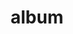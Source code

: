 ---
layout: album
resource: facebook
title: "album"
description: "masonry"
active: gallery
header-img: "img/gallery-bg.jpg"
album-title: "my 9th album"
images:
  - image_path: HQT/quan ngan (11)/758870546285538_418936317_758870542952205_7507815326113533880_n.jpg
  - image_path: HQT/quan ngan (11)/844748234364435_442506809_844748734364385_7114237797395368233_n.jpg
  - image_path: HQT/quan ngan (11)/844748257697766_445359738_844748741031051_8237925353175440060_n.jpg
  - image_path: HQT/quan ngan (11)/844748287697763_445235489_844748777697714_5760066963726259764_n.jpg
  - image_path: HQT/quan ngan (11)/863285509177374_449496457_863286292510629_2505634864979478780_n.jpg
  - image_path: HQT/quan ngan (11)/863285532510705_449333213_863286305843961_4749179638309877709_n.jpg
  - image_path: HQT/quan ngan (11)/863315449174380_449391516_863317499174175_5087185457949605983_n.jpg
  - image_path: HQT/quan ngan (11)/890505383122053_455003576_890505389788719_999997399782475203_n.jpg
  - image_path: HQT/quan ngan (11)/890505383122053_455736384_892440499595208_2031872546560711448_n.jpg
  - image_path: HQT/quan ngan (11)/893385669500691_455324760_893386802833911_4946101489130519347_n.jpg
  - image_path: HQT/quan ngan (11)/893385679500690_455959557_893386809500577_4582435795614450509_n.jpg
  - image_path: HQT/quan ngan (11)/893385719500686_455252730_893386819500576_3970912420017507553_n.jpg
---